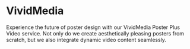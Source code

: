 # VividMedia
Experience the future of poster design with our VividMedia Poster Plus Video service. Not only do we create aesthetically pleasing posters from scratch, but we also integrate dynamic video content seamlessly. 
